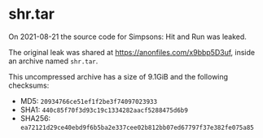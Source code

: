 # shr.tar

On 2021-08-21 the source code for Simpsons: Hit and Run was leaked.

The original leak was shared at https://anonfiles.com/x9bbp5D3uf, inside an archive named `shr.tar`.

This uncompressed archive has a size of 9.1GiB and the following checksums:

- MD5: `20934766ce51ef1f2be3f74097023933`
- SHA1: `440c85f70f3d93c19c1334282aacf5288475d6b9`
- SHA256: `ea72121d29ce40ebd9f6b5ba2e337cee02b812bb07ed67797f37e382fe075a85`
